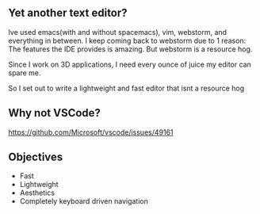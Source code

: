 ## Yet another text editor?
Ive used emacs(with and without spacemacs), vim, webstorm, and everything in between. I keep coming back to webstorm due to 1 reason: The features the IDE provides is amazing. But webstorm is a resource hog. 

Since I work on 3D applications, I need every ounce of juice my editor can spare me.

So I set out to write a lightweight and fast editor that isnt a resource hog

## Why not VSCode?

https://github.com/Microsoft/vscode/issues/49161

## Objectives

- Fast
- Lightweight
- Aesthetics
- Completely keyboard driven navigation